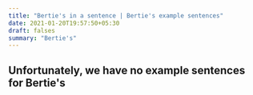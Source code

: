```yaml
---
title: "Bertie's in a sentence | Bertie's example sentences"
date: 2021-01-20T19:57:50+05:30
draft: falses
summary: "Bertie's"
---
```

## Unfortunately, we have no example sentences for Bertie's                 
